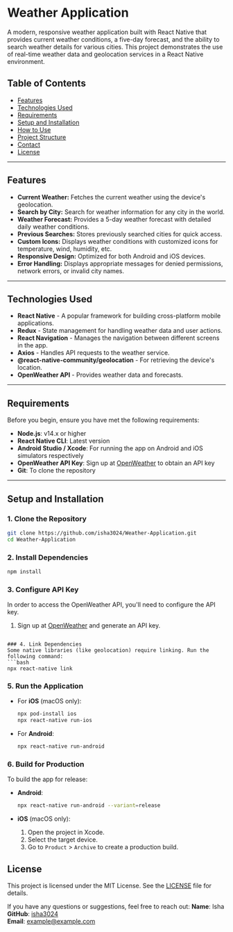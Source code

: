 # Weather Application

A modern, responsive weather application built with React Native that provides current weather conditions, a five-day forecast, and the ability to search weather details for various cities. This project demonstrates the use of real-time weather data and geolocation services in a React Native environment.

## Table of Contents
- [Features](#features)
- [Technologies Used](#technologies-used)
- [Requirements](#requirements)
- [Setup and Installation](#setup-and-installation)
- [How to Use](#how-to-use)
- [Project Structure](#project-structure)
- [Contact](#contact)
- [License](#license)

---

## Features

- **Current Weather:** Fetches the current weather using the device's geolocation.
- **Search by City:** Search for weather information for any city in the world.
- **Weather Forecast:** Provides a 5-day weather forecast with detailed daily weather conditions.
- **Previous Searches:** Stores previously searched cities for quick access.
- **Custom Icons:** Displays weather conditions with customized icons for temperature, wind, humidity, etc.
- **Responsive Design:** Optimized for both Android and iOS devices.
- **Error Handling:** Displays appropriate messages for denied permissions, network errors, or invalid city names.

---

## Technologies Used

- **React Native** - A popular framework for building cross-platform mobile applications.
- **Redux** - State management for handling weather data and user actions.
- **React Navigation** - Manages the navigation between different screens in the app.
- **Axios** - Handles API requests to the weather service.
- **@react-native-community/geolocation** - For retrieving the device's location.
- **OpenWeather API** - Provides weather data and forecasts.
  
---

## Requirements

Before you begin, ensure you have met the following requirements:

- **Node.js**: v14.x or higher
- **React Native CLI**: Latest version
- **Android Studio / Xcode**: For running the app on Android and iOS simulators respectively
- **OpenWeather API Key**: Sign up at [OpenWeather](https://openweathermap.org/api) to obtain an API key
- **Git**: To clone the repository

---

## Setup and Installation

### 1. Clone the Repository
```bash
git clone https://github.com/isha3024/Weather-Application.git
cd Weather-Application
```

### 2. Install Dependencies
```bash
npm install
```

### 3. Configure API Key
In order to access the OpenWeather API, you'll need to configure the API key.

1. Sign up at [OpenWeather](https://openweathermap.org/api) and generate an API key.
```

### 4. Link Dependencies
Some native libraries (like geolocation) require linking. Run the following command:
```bash
npx react-native link
```

### 5. Run the Application

- For **iOS** (macOS only):
    ```bash
    npx pod-install ios
    npx react-native run-ios
    ```

- For **Android**:
    ```bash
    npx react-native run-android
    ```

### 6. Build for Production

To build the app for release:

- **Android**:
    ```bash
    npx react-native run-android --variant=release
    ```

- **iOS** (macOS only):
    1. Open the project in Xcode.
    2. Select the target device.
    3. Go to `Product` > `Archive` to create a production build.


## License

This project is licensed under the MIT License. See the [LICENSE](LICENSE) file for details.

If you have any questions or suggestions, feel free to reach out:
**Name**: Isha  
**GitHub**: [isha3024](https://github.com/isha3024)  
**Email**: [example@example.com](mailto:example@example.com)
